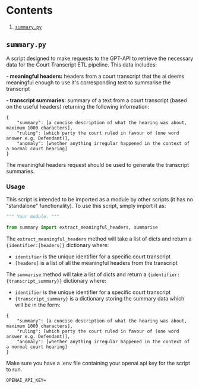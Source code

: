 # Contents
1. [`summary.py`](#summarypy)

## `summary.py`

A script designed to make requests to the GPT-API to retrieve the necessary data for the Court Transcript ETL pipeline. This data includes:

**- meaningful headers:** headers from a court transcript that the ai deems meaningful enough to use it's corresponding text to summarise the transcript

**- transcript summaries:** summary of a text from a court transcript (based on the useful headers) returning the following information:
```
{
    "summary": [a concise description of what the hearing was about, maximum 1000 characters],
    "ruling": [which party the court ruled in favour of (one word answer e.g. Defendant)],
    "anomaly": [whether anything irregular happened in the context of a normal court hearing]
}
```

The meaningful headers request should be used to generate the transcript summaries.

### Usage

This script is intended to be imported as a module by other scripts (it has no "standalone" functionality). To use this script, simply import it as:

```python
""" Your module. """

from summary import extract_meaningful_headers, summarise
```

The `extract_meaningful_headers` method will take a list of dicts and return a `{identifier:[headers]}` dictionary where:
- `identifier` is the unique identifier for a specific court transcript
- `[headers]` is a list of all the meaningful headers from the transcript

The `summarise` method will take a list of dicts and return a `{identifier: {transcript_summary}}` dictionary where:
- `identifier` is the unique identifier for a specific court transcript
- `{transcript_summary}` is a dictionary storing the summary data which will be in the form:
```
{
    "summary": [a concise description of what the hearing was about, maximum 1000 characters],
    "ruling": [which party the court ruled in favour of (one word answer e.g. Defendant)],
    "anomaly": [whether anything irregular happened in the context of a normal court hearing]
}
```

Make sure you have a .env file containing your openai api key for the script to run.

```
OPENAI_API_KEY=
```